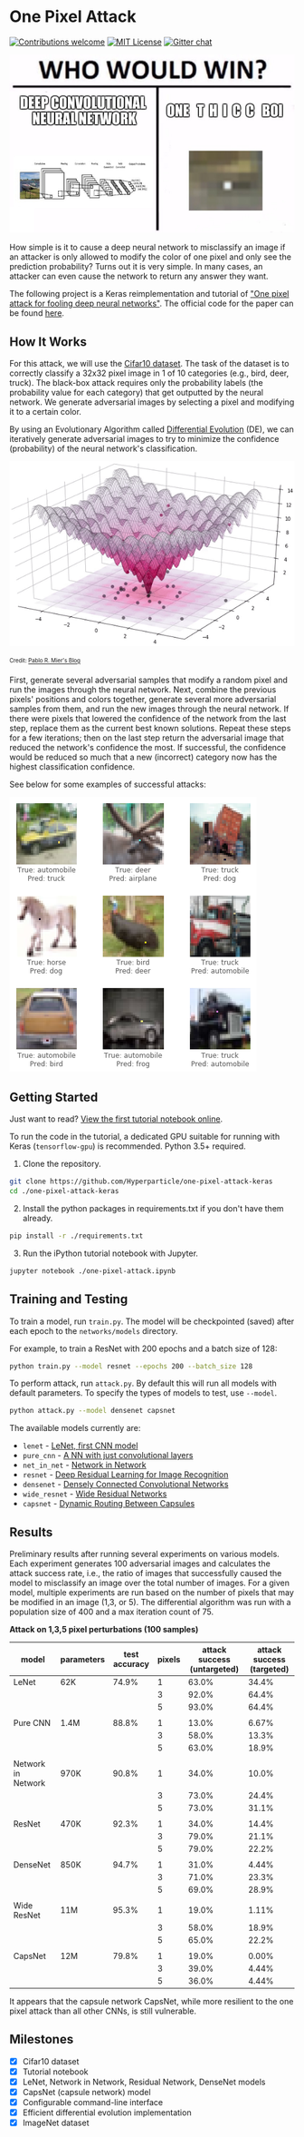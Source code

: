 # One Pixel Attack

[![Contributions welcome](https://img.shields.io/badge/contributions-welcome-brightgreen.svg)](CONTRIBUTING.md) [![MIT License](https://img.shields.io/badge/License-MIT-green.svg)](LICENSE) [![Gitter chat](https://img.shields.io/badge/chat-on%20gitter-blue.svg)](https://gitter.im/one-pixel-attack-keras/Lobby?utm_source=badge&utm_medium=badge&utm_campaign=pr-badge&utm_content=badge)

[![Who would win?](images/who-would-win.jpg "one thicc boi that's who")](https://www.reddit.com/r/ProgrammerHumor/comments/79g0m6/one_pixel_attack_for_fooling_deep_neural_networks/?ref=share&ref_source=link)

How simple is it to cause a deep neural network to misclassify an image if an attacker is only allowed to modify the color of one pixel and only see the prediction probability? Turns out it is very simple. In many cases, an attacker can even cause the network to return any answer they want.

The following project is a Keras reimplementation and tutorial of ["One pixel attack for fooling deep neural networks"](https://arxiv.org/abs/1710.08864). The official code for the paper can be found [here](https://github.com/Carina02/One-Pixel-Attack).

## How It Works

For this attack, we will use the [Cifar10 dataset](https://www.cs.toronto.edu/~kriz/cifar.html). The task of the dataset is to correctly classify a 32x32 pixel image in 1 of 10 categories (e.g., bird, deer, truck). The black-box attack requires only the probability labels (the probability value for each category) that get outputted by the neural network. We generate adversarial images by selecting a pixel and modifying it to a certain color.

By using an Evolutionary Algorithm called [Differential Evolution](https://en.wikipedia.org/wiki/Differential_evolution) (DE), we can iteratively generate adversarial images to try to minimize the confidence (probability) of the neural network's classification.

[![Ackley GIF](images/Ackley.gif)](https://en.wikipedia.org/wiki/Differential_evolution)

<sub><sup>Credit: [Pablo R. Mier's Blog](https://pablormier.github.io/2017/09/05/a-tutorial-on-differential-evolution-with-python/)</sup></sub>

First, generate several adversarial samples that modify a random pixel and run the images through the neural network. Next, combine the previous pixels' positions and colors together, generate several more adversarial samples from them, and run the new images through the neural network. If there were pixels that lowered the confidence of the network from the last step, replace them as the current best known solutions. Repeat these steps for a few iterations; then on the last step return the adversarial image that reduced the network's confidence the most. If successful, the confidence would be reduced so much that a new (incorrect) category now has the highest classification confidence.

See below for some examples of successful attacks:

[![Examples](images/pred.png "thicc indeed")](1_one-pixel-attack-cifar10.ipynb)

## Getting Started

Just want to read? [View the first tutorial notebook online](https://nbviewer.jupyter.org/github/Hyperparticle/one-pixel-attack-keras/blob/master/1_one-pixel-attack-cifar10.ipynb).

To run the code in the tutorial, a dedicated GPU suitable for running with Keras (`tensorflow-gpu`) is recommended. Python 3.5+ required.

1. Clone the repository.

```bash
git clone https://github.com/Hyperparticle/one-pixel-attack-keras
cd ./one-pixel-attack-keras
```

2. Install the python packages in requirements.txt if you don't have them already.

```bash
pip install -r ./requirements.txt
```

3. Run the iPython tutorial notebook with Jupyter.

```bash
jupyter notebook ./one-pixel-attack.ipynb
```

## Training and Testing

To train a model, run `train.py`. The model will be checkpointed (saved) after each epoch to the `networks/models` directory.

For example, to train a ResNet with 200 epochs and a batch size of 128:

```bash
python train.py --model resnet --epochs 200 --batch_size 128
```

To perform  attack, run `attack.py`. By default this will run all models with default parameters. To specify the types of models to test, use `--model`.

```bash
python attack.py --model densenet capsnet
```

The available models currently are:
- `lenet` - [LeNet, first CNN model](http://yann.lecun.com/exdb/lenet/)
- `pure_cnn` - [A NN with just convolutional layers](https://en.wikipedia.org/wiki/Convolutional_neural_network)
- `net_in_net` - [Network in Network](https://arxiv.org/abs/1312.4400)
- `resnet` - [Deep Residual Learning for Image Recognition](https://arxiv.org/abs/1512.03385)
- `densenet` - [Densely Connected Convolutional Networks](https://arxiv.org/abs/1608.06993)
- `wide_resnet` - [Wide Residual Networks](https://arxiv.org/abs/1605.07146)
- `capsnet` - [Dynamic Routing Between Capsules](https://arxiv.org/abs/1710.09829)

## Results

Preliminary results after running several experiments on various models. Each experiment generates 100 adversarial images and calculates the attack success rate, i.e., the ratio of images that successfully caused the model to misclassify an image over the total number of images. For a given model, multiple experiments are run based on the number of pixels that may be modified in an image (1,3, or 5). The differential algorithm was run with a population size of 400 and a max iteration count of 75.

**Attack on 1,3,5 pixel perturbations (100 samples)**

| model              | parameters | test accuracy | pixels | attack success (untargeted)   | attack success (targeted) |
| ------------------ | ---------- | ------------- | ------ | ----------------------------- | ------------------------- | 
| LeNet              | 62K        | 74.9%         | 1      | 63.0%                         | 34.4%                     |
|                    |            |               | 3      | 92.0%                         | 64.4%                     |
|                    |            |               | 5      | 93.0%                         | 64.4%                     |
|                    |            |               |        |                               |                           |
| Pure CNN           | 1.4M       | 88.8%         | 1      | 13.0%                         | 6.67%                     |
|                    |            |               | 3      | 58.0%                         | 13.3%                     |
|                    |            |               | 5      | 63.0%                         | 18.9%                     |
|                    |            |               |        |                               |                           |
| Network in Network | 970K       | 90.8%         | 1      | 34.0%                         | 10.0%                     |
|                    |            |               | 3      | 73.0%                         | 24.4%                     |
|                    |            |               | 5      | 73.0%                         | 31.1%                     |
|                    |            |               |        |                               |                           |
| ResNet             | 470K       | 92.3%         | 1      | 34.0%                         | 14.4%                     |
|                    |            |               | 3      | 79.0%                         | 21.1%                     |
|                    |            |               | 5      | 79.0%                         | 22.2%                     |
|                    |            |               |        |                               |                           |
| DenseNet           | 850K       | 94.7%         | 1      | 31.0%                         | 4.44%                     |
|                    |            |               | 3      | 71.0%                         | 23.3%                     |
|                    |            |               | 5      | 69.0%                         | 28.9%                     |
|                    |            |               |        |                               |                           |
| Wide ResNet        | 11M        | 95.3%         | 1      | 19.0%                         | 1.11%                     |
|                    |            |               | 3      | 58.0%                         | 18.9%                     |
|                    |            |               | 5      | 65.0%                         | 22.2%                     |
|                    |            |               |        |                               |                           |
| CapsNet            | 12M        | 79.8%         | 1      | 19.0%                         | 0.00%                     |
|                    |            |               | 3      | 39.0%                         | 4.44%                     |
|                    |            |               | 5      | 36.0%                         | 4.44%                     |

It appears that the capsule network CapsNet, while more resilient to the one pixel attack than all other CNNs, is still vulnerable.

## Milestones

- [x] Cifar10 dataset
- [x] Tutorial notebook
- [x] LeNet, Network in Network, Residual Network, DenseNet models
- [x] CapsNet (capsule network) model
- [x] Configurable command-line interface
- [x] Efficient differential evolution implementation
- [x] ImageNet dataset
